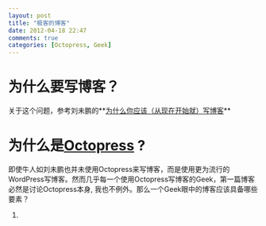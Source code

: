 ```yaml
---
layout: post
title: "极客的博客"
date: 2012-04-18 22:47
comments: true
categories: [Octopress, Geek]
---
```


# 为什么要写博客？

关于这个问题，参考刘未鹏的**[为什么你应该（从现在开始就）写博客][1]**

# 为什么是[Octopress] ?

即使牛人如刘未鹏也并未使用Octopress来写博客，而是使用更为流行的WordPress写博客。然而几乎每一个使用Octopress写博客的Geek，第一篇博客必然是讨论Octopress本身, 我也不例外。那么一个Geek眼中的博客应该具备哪些要素？

1. 


[1]: http://mindhacks.cn/2009/02/15/why-you-should-start-blogging-now/
[Octopress]: http://octopress.org/
